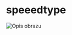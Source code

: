 # speeedtype

![Opis obrazu](https://www.sheba.pl/sites/g/files/fnmzdf7906/files/2023-03/co-moze-jesc-kot_-produkty-ktore-smialo-mozesz-wcielic-do-jego-diety_optimized_1597650834564_0.jpeg)

